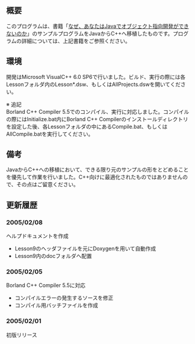 ## 概要
このプログラムは、書籍「[なぜ、あなたはJavaでオブジェクト指向開発ができないのか](http://www.amazon.co.jp/exec/obidos/ASIN/477412222X/dotnetfan-22)」のサンプルプログラムをJavaからC++へ移植したものです。プログラムの詳細については、上記書籍をご参照ください。

## 環境
開発はMicrosoft VisualC++ 6.0 SP6で行いました。ビルド、実行の際には各Lessonフォルダ内のLesson*.dsw、もしくはAllProjects.dswを開いてください。

※ 追記  
Borland C++ Compiler 5.5でのコンパイル、実行に対応しました。コンパイルの際にはInitialize.bat内にBorland C++ Compilerのインストールディレクトリを設定した後、各Lessonフォルダの中にあるCompile.bat、もしくはAllCompile.batを実行してください。

## 備考
JavaからC++への移植において、できる限り元のサンプルの形をとどめることを優先して作業を行いました。C++向けに最適化されたものではありませんので、その点はご留意ください。

## 更新履歴
### 2005/02/08
ヘルプドキュメントを作成
- Lesson9のヘッダファイルを元にDoxygenを用いて自動作成
- Lesson9内のdocフォルダへ配置

### 2005/02/05
Borland C++ Compiler 5.5に対応
- コンパイルエラーの発生するソースを修正
- コンパイル用バッチファイルを作成

### 2005/02/01
初版リリース
